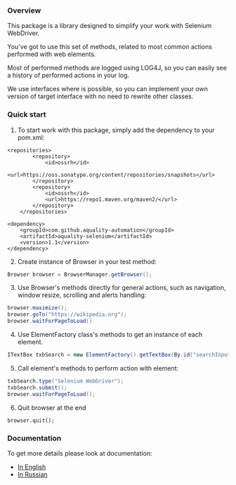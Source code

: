 ### Overview

This package is a library designed to simplify your work with Selenium WebDriver.

You've got to use this set of methods, related to most common actions performed with web elements.

Most of performed methods are logged using LOG4J, so you can easily see a history of performed actions in your log.

We use interfaces where is possible, so you can implement your own version of target interface with no need to rewrite other classes.

### Quick start

1. To start work with this package, simply add the dependency to your pom.xml:
```
<repositories>
        <repository>
            <id>ossrh</id>
            <url>https://oss.sonatype.org/content/repositories/snapshots</url>
        </repository>
        <repository>
            <id>ossrh</id>
            <url>https://repo1.maven.org/maven2/</url>
        </repository>
    </repositories>

<dependency>
    <groupId>com.github.aquality-automation</groupId>
    <artifactId>aquality-selenium</artifactId>
    <version>1.1</version>
</dependency>
```

2. Create instance of Browser in your test method:
```java
Browser browser = BrowserManager.getBrowser();
```

3. Use Browser's methods directly for general actions, such as navigation, window resize, scrolling and alerts handling:
```java
browser.maximize();
browser.goTo("https://wikipedia.org");
browser.waitForPageToLoad()
```

4. Use ElementFactory class's methods to get an instance of each element.
```java
ITextBox txbSearch = new ElementFactory().getTextBox(By.id("searchInput"), "Search");
```

5. Call element's methods to perform action with element: 
```java
txbSearch.type("Selenium WebDriver");
txbSearch.submit();
browser.waitForPageToLoad();
```

6. Quit browser at the end
```
browser.quit();
```

### Documentation
To get more details please look at documentation:
- [In English](./Documentation.en.md)
- [In Russian](./Documentation.ru.md)
